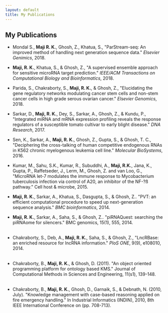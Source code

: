 ```yaml
---
layout: default
title: My Publications
---
```

<h2> My Publications </h2>

* Mondal S., **Maji R. K.**, Ghosh, Z., Khatua, S., "ParStream-seq: An improved method of handling next generation sequence data." *Elsevier Genimics*, 2018.<br>

* **Maji, R. K.**, Khatua, S., & Ghosh, Z., "A supervised ensemble approach for sensitive microRNA target prediction." *IEEE/ACM Transactions on Computational Biology and Bioinformatics*, 2018.<br>

* Parida, S., Chakraborty, S., **Maji, R. K.**, & Ghosh, Z., "Elucidating the gene regulatory networks modulating cancer stem cells and non-stem cancer cells in high grade serous ovarian cancer." *Elsevier Genomics*, 2018.<br>

* Sarkar, D., **Maji, R. K.**, Dey, S., Sarkar, A., Ghosh, Z., & Kundu, P., "Integrated miRNA and mRNA expression profiling reveals the response
regulators of a susceptible tomato cultivar to early blight disease." *DNA Research*, 2017.<br>

* Sen, K., Sarkar, A., **Maji, R. K.**, Ghosh, Z., Gupta, S., & Ghosh, T. C., "Deciphering the cross-talking of human competitive endogenous RNAs in K562 chronic myelogenous leukemia cell line." *Molecular BioSystems*, 2016.<br>

* Kumar, M., Sahu, S.K., Kumar, R., Subuddhi, A., **Maji, R.K.**, Jana, K., Gupta, P., Raffetseder, J., Lerm, M., Ghosh, Z. and van Loo, G., "MicroRNA let-7 modulates the immune response to Mycobacterium tuberculosis infection via control of A20, an inhibitor of the NF-?ß pathway." Cell host & microbe, 2015.<br>

* **Maji, R. K.**, Sarkar, A., Khatua, S., Dasgupta, S., & Ghosh, Z.. "PVT: an efficient computational procedure to speed up next-generation sequence analysis." *BMC bioinformatics*, 2014.<br/>

* **Maji, R. K.**, Sarkar, A., Saha, S., & Ghosh, Z.. "piRNAQuest: searching the
piRNAome for silencers." BMC genomics, 15(1), 555, 2014.<br/><br/>
* Chakraborty, S., Deb, A., **Maji, R. K.**, Saha, S., & Ghosh, Z., "LncRBase: an
enriched resource for lncRNA information." *PloS ONE*, 9(9), e108010, 2014.<br/><br/>
* Chakraborty, B., **Maji, R. K.**, & Ghosh, D. (2011). "An object oriented
programming platform for ontology based KMS." Journal of Computational
Methods in Sciences and Engineering, 11(s1), 139-148.<br/><br/>
* Chakraborty, B., **Maji, R. K.**, Ghosh, D., Garnaik, S., & Debnath, N. (2010,
July). "Knowledge management with case-based reasoning applied on fire
emergency handling." In Industrial Informatics (INDIN), 2010, 8th IEEE
International Conference on (pp. 708-713).<br/><br/>
